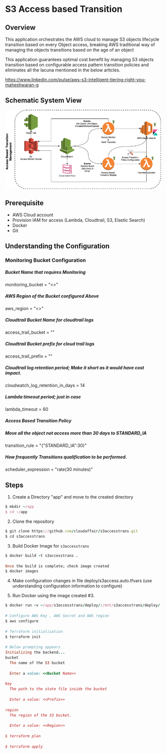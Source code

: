# S3 Access based Transition

## Overview
This application orchestrates the AWS cloud to manage S3 objects lifecycle transition based on every Object access, 
breaking AWS traditional way of managing the objects transitions based on the age of an object

This application guarantees optimal cost benefit by managing S3 objects transition based on configurable access pattern transition policies and 
eliminates all the lacuna mentioned in the below articles.

https://www.linkedin.com/pulse/aws-s3-intelligent-tiering-right-you-maheshwaran-g

## Schematic System View
![alt text](https://github.com/cloudaffair/s3accesstrans/blob/master/misc/s3accesstrans_schematic_view.png)

## Prerequisite 

* AWS Cloud account
* Provision IAM for access (Lambda, Cloudtrail, S3, Elastic Search)
* Docker 
* Git

## Understanding the Configuration

### Monitoring Bucket Configuration
##### Bucket Name that requires Monitoring
monitoring_bucket = "<<Bucket Name>>"
##### AWS Region of the Bucket configured Above
aws_region = "<<AWS Region>>"

##### Cloudtrail Bucket Name for cloudtrail logs
access_trail_bucket = ""
##### Cloudtrail Bucket prefix for cloud trail logs
access_trail_prefix = ""
##### Cloudtrail log retention period; Make it short as it would have cost impact.
cloudwatch_log_retention_in_days = 14

##### Lambda timeout period; just in case
lambda_timeout = 60

##### Access Based Transition Policy
##### Move all the object not access more than 30 days to STANDARD_IA
transition_rule = "{\"STANDARD_IA\":30}"
##### How frequently Transitions qualification to be performed.
scheduler_expression = "rate(30 minutes)"

## Steps
1. Create a Directory "app" and move to the created directory
```ruby
$ mkdir ~/app
$ cd ~/app
```
2. Clone the repository
```ruby
$ git clone https://github.com/cloudaffair/s3accesstrans.git
$ cd s3accesstrans
```
3. Build Docker Image for `s3accesstrans`  
```ruby
$ docker build -t s3accesstrans .

Once the build is complete; check image created
$ docker images
```
4. Make configuration changes in file deploy/s3access.auto.tfvars 
(use understanding configuration information to configure)

5. Run Docker using the image created #3. 
```ruby
$ docker run -v ~/app/s3accesstrans/deploy/:/mnt/s3accesstrans/deploy/ -it s3accesstrans:latest /bin/bash 

# Configure AWS Key , AWS Secret and AWS region
$ aws configure

# Terraform initialisation
$ terraform init

# Below prompting appears
Initializing the backend...
bucket
  The name of the S3 bucket

  Enter a value: <<Bucket Name>>

key
  The path to the state file inside the bucket

  Enter a value: <<Prefix>>

region
  The region of the S3 bucket.

  Enter a value: <<Region>>

$ terraform plan

$ terraform apply
```
